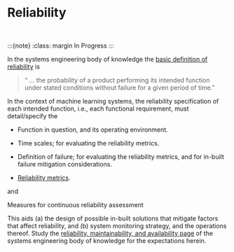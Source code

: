 <br>

# Reliability

<br>

:::{note}
:class: margin
In Progress
:::

In the systems engineering body of knowledge the [basic definition of reliability](https://sebokwiki.org/wiki/System_Reliability,_Availability,_and_Maintainability#Reliability) is

> “ … the probability of a product performing its intended function under stated conditions without failure for a given period of time.”

In the context of machine learning systems, the reliability specification of each intended function, i.e., each functional requirement, must detail/specify the

* Function in question, and its operating environment.

* Time scales; for evaluating the reliability metrics.

* Definition of failure; for evaluating the reliability metrics, and for in-built failure mitigation considerations.

* [Reliability metrics](https://sebokwiki.org/wiki/System_Reliability,_Availability,_and_Maintainability#Metrics).

and

Measures for continuous reliability assessment

This aids (a) the design of possible in-built solutions that mitigate factors that affect reliability, and (b) system monitoring strategy, and the operations thereof.  Study the [reliability, maintainability, and availability page](https://sebokwiki.org/wiki/System_Reliability,_Availability,_and_Maintainability) of the systems engineering body of knowledge for the expectations herein.